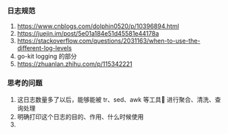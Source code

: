 ### 日志规范

1. https://www.cnblogs.com/dolphin0520/p/10396894.html
2. https://juejin.im/post/5e01a184e51d45581e44178a
3. https://stackoverflow.com/questions/2031163/when-to-use-the-different-log-levels
4. go-kit logging 的部分
5. https://zhuanlan.zhihu.com/p/115342221

### 思考的问题
1. 这日志数量多了以后，能够能被 tr、sed、awk 等工具🔧 进行聚合、清洗、查询处理
2. 明确打印这个日志的目的、作用、什么时候使用
3. 